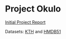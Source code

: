 # Project Okulo

[Initial Project Report](https://docs.google.com/document/d/1eOboKkEVmwukesgAvxXTk3xvwwhf0bA9Am__B7BfNSU/edit)

Datasets: [KTH](http://www.nada.kth.se/cvap/actions/) and [HMDB51](http://serre-lab.clps.brown.edu/resource/hmdb-a-large-human-motion-database/)
